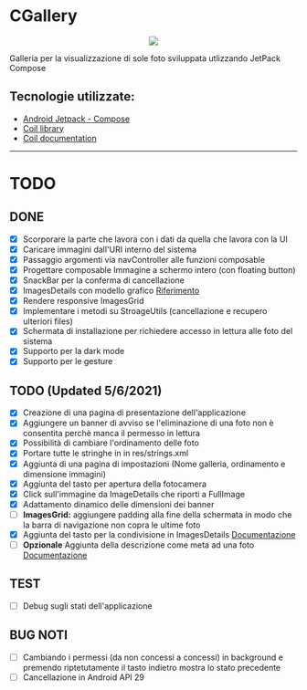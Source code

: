# CGallery

<p align="center">
  <img src="https://github.com/riccardoforzan/ProgettoSE/blob/main/app/src/main/res/mipmap-xxxhdpi/app_icon.png"/>
</p>

Galleria per la visualizzazione di sole foto sviluppata utlizzando JetPack Compose

## Tecnologie utilizzate:
* [Android Jetpack - Compose](https://developer.android.com/jetpack/compose)
* [Coil library](https://github.com/google/accompanist/tree/main/coil)
* [Coil documentation](https://google.github.io/accompanist/coil/)

____
# TODO

## DONE
* [x] Scorporare la parte che lavora con i dati da quella che lavora con la UI
* [x] Caricare immagini dall'URI interno del sistema
* [x] Passaggio argomenti via navController alle funzioni composable
* [x] Progettare composable Immagine a schermo intero (con floating button)
* [x] SnackBar per la conferma di cancellazione
* [x] ImagesDetails con modello grafico [Riferimento](https://developer.android.com/jetpack/compose/tutorial)
* [x] Rendere responsive ImagesGrid
* [x] Implementare i metodi su StroageUtils (cancellazione e recupero ulteriori files)
* [x] Schermata di installazione per richiedere accesso in lettura alle foto del sistema
* [x] Supporto per la dark mode
* [x] Supporto per le gesture

## TODO (Updated 5/6/2021)
* [x] Creazione di una pagina di presentazione dell'applicazione
* [x] Aggiungere un banner di avviso se l'eliminazione di una foto non è consentita perchè manca il permesso in lettura
* [x] Possibilità di cambiare l'ordinamento delle foto
* [x] Portare tutte le stringhe in in res/strings.xml
* [x] Aggiunta di una pagina di impostazioni (Nome galleria, ordinamento e dimensione immagini)
* [x] Aggiunta del tasto per apertura della fotocamera
* [x] Click sull'immagine da ImageDetails che riporti a FullImage
* [x] Adattamento dinamico delle dimensioni dei banner
* [ ] **ImagesGrid:** aggiungere padding alla fine della schermata in modo che la barra di navigazione non copra le ultime foto
* [x] Aggiunta del tasto per la condivisione in ImagesDetails [Documentazione](https://developer.android.com/training/sharing/send)
* [ ] **Opzionale** Aggiunta della descrizione come meta ad una foto [Documentazione](https://developer.android.com/reference/android/media/ExifInterface.html)

## TEST
* [ ] Debug sugli stati dell'applicazione

## BUG NOTI
* [ ] Cambiando i permessi (da non concessi a concessi) in background e premendo riptetutamente il tasto indietro mostra lo stato precedente
* [ ] Cancellazione in Android API 29
